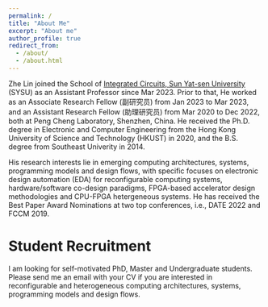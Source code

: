 ```yaml
---
permalink: /
title: "About Me"
excerpt: "About me"
author_profile: true
redirect_from: 
  - /about/
  - /about.html
---
```


Zhe Lin joined the School of [Integrated Circuits, Sun Yat-sen University](https://sic.sysu.edu.cn/) (SYSU) as an Assistant Professor since Mar 2023. Prior to that, He worked as an Associate Research Fellow (副研究员) from Jan 2023 to Mar 2023, and an Assistant Research Fellow (助理研究员) from Mar 2020 to Dec 2022, both at Peng Cheng Laboratory, Shenzhen, China. He received the Ph.D. degree in Electronic and Computer Engineering from the Hong Kong University of Science and Technology (HKUST) in 2020, and the B.S. degree from Southeast Univerity in 2014. 

His research interests lie in emerging computing architectures, systems, programming models and design flows, with specific focuses on electronic design automation (EDA) for reconfigurable computing systems, hardware/software co-design paradigms, FPGA-based accelerator design methodologies and CPU-FPGA hetergeneous systems. He has received the Best Paper Award Nominations at two top conferences, i.e., DATE 2022 and FCCM 2019.

Student Recruitment
======
I am looking for self-motivated PhD, Master and Undergraduate students. Please send me an email with your CV if you are interested in reconfigurable and heterogeneous computing architectures, systems, programming models and design flows.
